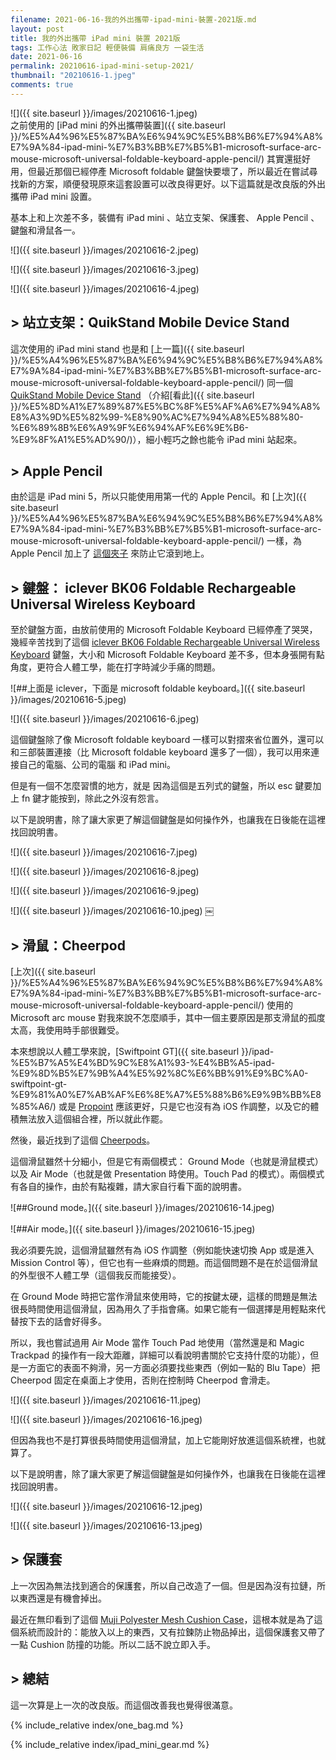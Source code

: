 ```yaml
---
filename: 2021-06-16-我的外出攜帶-ipad-mini-裝置-2021版.md
layout: post
title: 我的外出攜帶 iPad mini 裝置 2021版
tags: 工作心法 敗家日記 輕便裝備 肩痛良方 一袋生活
date: 2021-06-16
permalink: 20210616-ipad-mini-setup-2021/
thumbnail: "20210616-1.jpeg"
comments: true
---
```


![]({{ site.baseurl }}/images/20210616-1.jpeg)  
之前使用的 [iPad mini 的外出攜帶裝置]({{ site.baseurl }}/%E5%A4%96%E5%87%BA%E6%94%9C%E5%B8%B6%E7%94%A8%E7%9A%84-ipad-mini-%E7%B3%BB%E7%B5%B1-microsoft-surface-arc-mouse-microsoft-universal-foldable-keyboard-apple-pencil/) 其實還挺好用，但最近那個已經停產 Microsoft foldable 鍵盤快要壞了，所以最近在嘗試尋找新的方案，順便發現原來這套設置可以改良得更好。以下這篇就是改良版的外出攜帶 iPad mini 設置。

基本上和上次差不多，裝備有 iPad mini 、站立支架、保護套、 Apple Pencil 、鍵盤和滑鼠各一。

![]({{ site.baseurl }}/images/20210616-2.jpeg)

![]({{ site.baseurl }}/images/20210616-3.jpeg)

![]({{ site.baseurl }}/images/20210616-4.jpeg)

## > 站立支架：QuikStand Mobile Device Stand

這次使用的 iPad mini stand 也是和 [上一篇]({{ site.baseurl }}/%E5%A4%96%E5%87%BA%E6%94%9C%E5%B8%B6%E7%94%A8%E7%9A%84-ipad-mini-%E7%B3%BB%E7%B5%B1-microsoft-surface-arc-mouse-microsoft-universal-foldable-keyboard-apple-pencil/) 同一個 [QuikStand Mobile Device Stand](https://amzn.to/3VEgZIV) （介紹[看此]({{ site.baseurl }}/%E5%8D%A1%E7%89%87%E5%BC%8F%E5%AF%A6%E7%94%A8%E8%A3%9D%E5%82%99-%E8%90%AC%E7%94%A8%E5%88%80-%E6%89%8B%E6%A9%9F%E6%94%AF%E6%9E%B6-%E9%8F%A1%E5%AD%90/)），細小輕巧之餘也能令 iPad mini 站起來。

## > Apple Pencil

由於這是 iPad mini 5，所以只能使用用第一代的 Apple Pencil。和 [上次]({{ site.baseurl }}/%E5%A4%96%E5%87%BA%E6%94%9C%E5%B8%B6%E7%94%A8%E7%9A%84-ipad-mini-%E7%B3%BB%E7%B5%B1-microsoft-surface-arc-mouse-microsoft-universal-foldable-keyboard-apple-pencil/) 一樣，為 Apple Pencil 加上了 [這個夾子](https://www.pentel.com/products/sharp-mechanical-drafting-pencil) 來防止它滾到地上。

## > 鍵盤： iclever BK06 Foldable Rechargeable Universal Wireless Keyboard

至於鍵盤方面，由放前使用的 Microsoft Foldable Keyboard 已經停產了哭哭，幾經辛苦找到了這個 [iclever BK06 Foldable Rechargeable Universal Wireless Keyboard](https://amzn.to/3hbMmLJ) 鍵盤，大小和 Microsoft Foldable Keyboard 差不多，但本身張開有點角度，更符合人體工學，能在打字時減少手痛的問題。

![##上面是 iclever，下面是 microsoft foldable keyboard。]({{ site.baseurl }}/images/20210616-5.jpeg)

![]({{ site.baseurl }}/images/20210616-6.jpeg)

這個鍵盤除了像 Microsoft foldable keyboard 一樣可以對摺來省位置外，還可以和三部裝置連接（比 Microsoft foldable keyboard 還多了一個），我可以用來連接自己的電腦、公司的電腦 和 iPad mini。

但是有一個不怎麼習慣的地方，就是 因為這個是五列式的鍵盤，所以 esc 鍵要加上 fn 鍵才能按到，除此之外沒有怨言。

以下是說明書，除了讓大家更了解這個鍵盤是如何操作外，也讓我在日後能在這裡找回說明書。

![]({{ site.baseurl }}/images/20210616-7.jpeg)

![]({{ site.baseurl }}/images/20210616-8.jpeg)

![]({{ site.baseurl }}/images/20210616-9.jpeg)

![]({{ site.baseurl }}/images/20210616-10.jpeg)
￼
## > 滑鼠：Cheerpod

[上次]({{ site.baseurl }}/%E5%A4%96%E5%87%BA%E6%94%9C%E5%B8%B6%E7%94%A8%E7%9A%84-ipad-mini-%E7%B3%BB%E7%B5%B1-microsoft-surface-arc-mouse-microsoft-universal-foldable-keyboard-apple-pencil/) 使用的 Microsoft arc mouse 對我來說不怎麼順手，其中一個主要原因是那支滑鼠的孤度太高，我使用時手部很難受。

本來想說以人體工學來說，[Swiftpoint GT]({{ site.baseurl }}/ipad-%E5%B7%A5%E4%BD%9C%E8%A1%93-%E4%BB%A5-ipad-%E9%8D%B5%E7%9B%A4%E5%92%8C%E6%BB%91%E9%BC%A0-swiftpoint-gt-%E9%81%A0%E7%AB%AF%E6%8E%A7%E5%88%B6%E9%9B%BB%E8%85%A6/) 或是 [Propoint](https://amzn.to/3h7JbVA) 應該更好，只是它也沒有為 iOS 作調整，以及它的體積無法放入這個組合裡，所以就此作罷。

然後，最近找到了這個 [Cheerpods](https://www.indiegogo.com/projects/cheerpod-go-anywhere-air-mouse-presentation-tool#/)。

這個滑鼠雖然十分細小，但是它有兩個模式： Ground Mode（也就是滑鼠模式）以及 Air Mode（也就是做 Presentation 時使用。Touch Pad 的模式）。兩個模式有各自的操作，由於有點複雜，請大家自行看下面的說明書。

![##Ground mode。]({{ site.baseurl }}/images/20210616-14.jpeg)

![##Air mode。]({{ site.baseurl }}/images/20210616-15.jpeg)

我必須要先說，這個滑鼠雖然有為 iOS 作調整（例如能快速切換 App 或是進入 Mission Control 等），但它也有一些麻煩的問題。而這個問題不是在於這個滑鼠的外型很不人體工學（這個我反而能接受）。

在 Ground Mode 時把它當作滑鼠來使用時，它的按鍵太硬，這樣的問題是無法很長時間使用這個滑鼠，因為用久了手指會痛。如果它能有一個選擇是用輕點來代替按下去的話會好得多。

所以，我也嘗試過用 Air Mode 當作 Touch Pad 地使用（當然還是和 Magic Trackpad 的操作有一段大距離，詳細可以看說明書關於它支持什麼的功能），但是一方面它的表面不夠滑，另一方面必須要找些東西（例如一點的 Blu Tape）把 Cheerpod 固定在桌面上才使用，否則在控制時 Cheerpod 會滑走。

![]({{ site.baseurl }}/images/20210616-11.jpeg)

![]({{ site.baseurl }}/images/20210616-16.jpeg)

但因為我也不是打算很長時間使用這個滑鼠，加上它能剛好放進這個系統裡，也就算了。

以下是說明書，除了讓大家更了解這個鍵盤是如何操作外，也讓我在日後能在這裡找回說明書。

![]({{ site.baseurl }}/images/20210616-12.jpeg)

![]({{ site.baseurl }}/images/20210616-13.jpeg)

## > 保護套

上一次因為無法找到適合的保護套，所以自己改造了一個。但是因為沒有拉鏈，所以東西還是有機會掉出。

最近在無印看到了這個 [Muji Polyester Mesh Cushion Case](https://www.muji.com.hk/en/product/4550002088354)，這根本就是為了這個系統而設計的：能放入以上的東西，又有拉鍊防止物品掉出，這個保護套又帶了一點 Cushion 防撞的功能。所以二話不說立即入手。

## > 總結

這一次算是上一次的改良版。而這個改善我也覺得很滿意。

{% include_relative index/one_bag.md %}

{% include_relative index/ipad_mini_gear.md %}

<!-- - [我的外出攜帶 iPad mini 裝置 2021版]({{ site.baseurl }})/20210616-ipad-mini-setup-2021/)-->